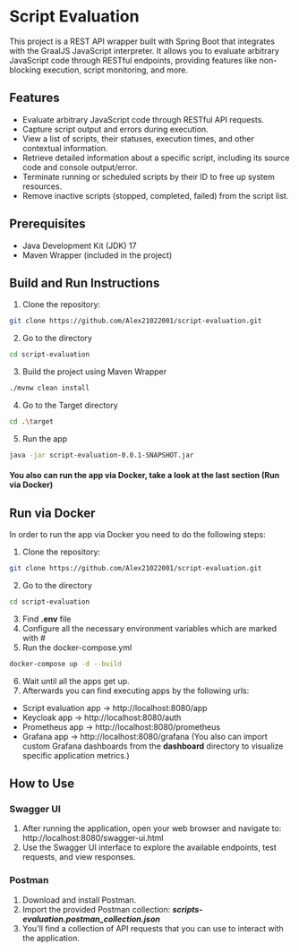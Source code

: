 # Script Evaluation

This project is a REST API wrapper built with Spring Boot that integrates with the GraalJS JavaScript interpreter. It
allows you to evaluate arbitrary JavaScript code through RESTful endpoints, providing features like non-blocking
execution, script monitoring, and more.

## Features

- Evaluate arbitrary JavaScript code through RESTful API requests.
- Capture script output and errors during execution.
- View a list of scripts, their statuses, execution times, and other contextual information.
- Retrieve detailed information about a specific script, including its source code and console output/error.
- Terminate running or scheduled scripts by their ID to free up system resources.
- Remove inactive scripts (stopped, completed, failed) from the script list.

## Prerequisites

- Java Development Kit (JDK) 17
- Maven Wrapper (included in the project)

## Build and Run Instructions

1. Clone the repository:

```bash
git clone https://github.com/Alex21022001/script-evaluation.git
```

2. Go to the directory

```bash
cd script-evaluation
```

3. Build the project using Maven Wrapper

```bash
./mvnw clean install
```

4. Go to the Target directory

```bash
cd .\target
```

5. Run the app

```bash
java -jar script-evaluation-0.0.1-SNAPSHOT.jar
```

#### You also can run the app via Docker, take a look at the last section (Run via Docker)

## Run via Docker

In order to run the app via Docker you need to do the following steps:

1. Clone the repository:

```bash
git clone https://github.com/Alex21022001/script-evaluation.git
```

2. Go to the directory

```bash
cd script-evaluation
```

3. Find **.env** file
4. Configure all the necessary environment variables which are marked with #
5. Run the docker-compose.yml

```bash
docker-compose up -d --build
```

6. Wait until all the apps get up.
7. Afterwards you can find executing apps by the following urls:

- Script evaluation app -> http://localhost:8080/app
- Keycloak app -> http://localhost:8080/auth
- Prometheus app -> http://localhost:8080/prometheus
- Grafana app -> http://localhost:8080/grafana (You also can import custom Grafana dashboards from the **dashboard** directory to visualize specific application metrics.)


## How to Use

### Swagger UI

1. After running the application, open your web browser and navigate to: http://localhost:8080/swagger-ui.html
2. Use the Swagger UI interface to explore the available endpoints, test requests, and view responses.

### Postman

1. Download and install Postman.
2. Import the provided Postman collection: **_scripts-evaluation.postman_collection.json_**
3. You'll find a collection of API requests that you can use to interact with the application.










